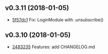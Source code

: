 
## v0.3.11 (2018-01-05)
- [5f57dc1](https://github.com/FazioNico/mean-ionic-ngrx/commit/5f57dc1b251eb41bcf5d330287b0075d65777476) Fix: LoginModule with .unsubscribe()


## v0.3.10 (2018-01-05)
- [2483235](https://github.com/FazioNico/mean-ionic-ngrx/commit/2483235b72b702f72e26be5b6b3c2f6e8b2980dc) Features: add CHANGELOG.md

